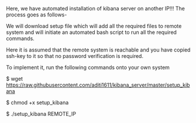 Here, we have automated installation of kibana server on another IP!!! The process goes as follows-

We will download setup file which will add all the required files to remote system and will initiate an automated bash script to run all the required commands.

Here it is assumed that the remote system is reachable and you have copied ssh-key to it so that no password verification is required.

To implement it, run the following commands onto your own system


$ wget https://raw.githubusercontent.com/aditi1611/kibana_server/master/setup_kibana

$ chmod +x setup_kibana

$ ./setup_kibana  REMOTE_IP


